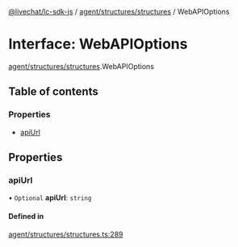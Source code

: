 [@livechat/lc-sdk-js](../README.md) / [agent/structures/structures](../modules/agent_structures_structures.md) / WebAPIOptions

# Interface: WebAPIOptions

[agent/structures/structures](../modules/agent_structures_structures.md).WebAPIOptions

## Table of contents

### Properties

- [apiUrl](agent_structures_structures.WebAPIOptions.md#apiurl)

## Properties

### apiUrl

• `Optional` **apiUrl**: `string`

#### Defined in

[agent/structures/structures.ts:289](https://github.com/livechat/lc-sdk-js/blob/d267eeb/src/agent/structures/structures.ts#L289)
